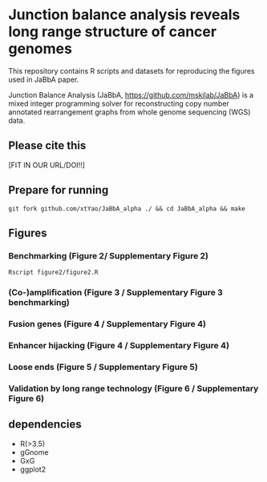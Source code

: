# Junction balance analysis reveals long range structure of cancer genomes
This repository contains R scripts and datasets for reproducing the figures used in JaBbA paper.

Junction Balance Analysis (JaBbA, https://github.com/mskilab/JaBbA) is a mixed integer programming solver for reconstructing copy number annotated rearrangement graphs from whole genome sequencing (WGS) data.

## Please cite this
[FIT IN OUR URL/DOI!!]

## Prepare for running
`git fork github.com/xtYao/JaBbA_alpha ./ && cd JaBbA_alpha && make`

## Figures
### Benchmarking (Figure 2/ Supplementary Figure 2)
`Rscript figure2/figure2.R`

### (Co-)amplification (Figure 3 / Supplementary Figure 3 benchmarking)

### Fusion genes (Figure 4 / Supplementary Figure 4)

### Enhancer hijacking (Figure 4 / Supplementary Figure 4)

### Loose ends (Figure 5 / Supplementary Figure 5)

### Validation by long range technology (Figure 6 / Supplementary Figure 6)

## dependencies
- R(>3.5)
- gGnome
- GxG
- ggplot2
